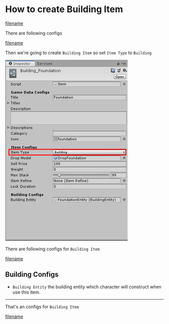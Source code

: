# How to create Building Item

[filename](game-data/_item-create-scriptable-object.md ':include')

There are following configs

[filename](game-data/_game-data-generic-config.md ':include')

Then we're going to create `Building Item` so set `Item Type` to `Building`

![](../images/items/003-7.png)

There are following configs for `Building Item`

[filename](game-data/_item-generic-config.md ':include')

## Building Configs

- `Building Entity` the building entity which character will construct when use this item.

* * *

That's an configs for `Building Item`

[filename](game-data/_game-data-put-to-database.md ':include')